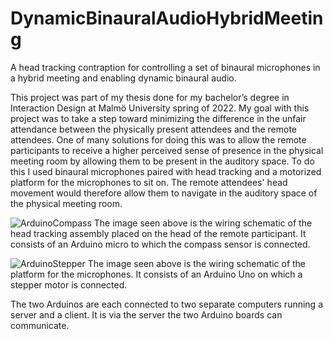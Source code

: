 # DynamicBinauralAudioHybridMeeting
A head tracking contraption for controlling a set of binaural microphones in a hybrid meeting and enabling dynamic binaural audio.

This project was part of my thesis done for my bachelor’s degree in Interaction Design at Malmö University spring of 2022.
My goal with this project was to take a step toward minimizing the difference in the unfair attendance between the physically present attendees and the remote attendees. One of many solutions for doing this was to allow the remote participants to receive a higher perceived sense of presence in the physical meeting room by allowing them to be present in the auditory space. To do this I used binaural microphones paired with head tracking and a motorized platform for the microphones to sit on. The remote attendees' head movement would therefore allow them to navigate in the auditory space of the physical meeting room. 


![ArduinoCompass](https://user-images.githubusercontent.com/25184812/191968344-25fae194-e9a2-474b-819e-a7579936118e.png)
The image seen above is the wiring schematic of the head tracking assembly placed on the head of the remote participant. It consists of an Arduino micro to which the compass sensor is connected.


![ArduinoStepper](https://user-images.githubusercontent.com/25184812/191968414-d84003e6-ef73-4a16-930b-2656ded58c95.png)
The image seen above is the wiring schematic of the platform for the microphones. It consists of an Arduino Uno on which a stepper motor is connected. 

The two Arduinos are each connected to two separate computers running a server and a client. It is via the server the two Arduino boards can communicate.
